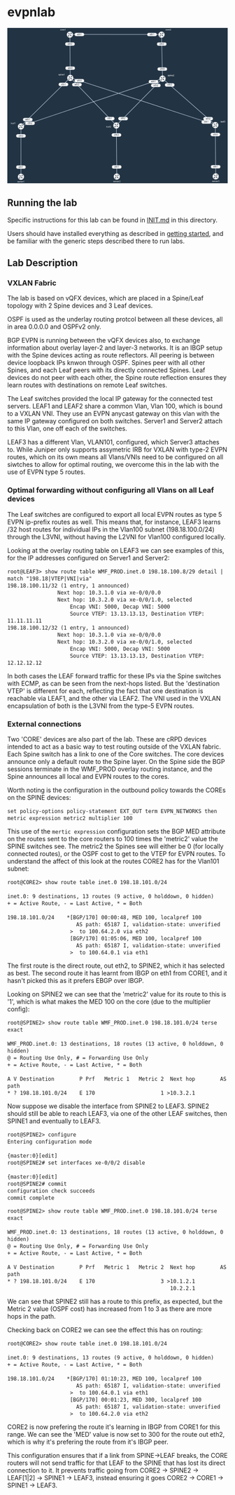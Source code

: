 # evpnlab

![evpnlab topology](https://raw.githubusercontent.com/topranks/homerlabs/main/labs/evpnlab/diagram.png)

## Running the lab

Specific instructions for this lab can be found in [INIT.md](INIT.md) in this directory.

Users should have installed everything as described in [getting started](../../getting_started.md), and be familiar with the generic steps described there to run labs.


## Lab Description

### VXLAN Fabric

The lab is based on vQFX devices, which are placed in a Spine/Leaf topology with 2 Spine devices and 3 Leaf devices.

OSPF is used as the underlay routing protcol between all these devices, all in area 0.0.0.0 and OSPFv2 only.

BGP EVPN is running between the vQFX devices also, to exchange information about overlay layer-2 and layer-3 networks.  It is an IBGP setup with the Spine devices acting as route reflectors.  All peering is between device loopback IPs knwon through OSPF.  Spines peer with all other Spines, and each Leaf peers with its directly connected Spines.  Leaf devices do not peer with each other, the Spine route reflection ensures they learn routes with destinations on remote Leaf switches.

The Leaf switches provided the local IP gateway for the connected test servers.  LEAF1 and LEAF2 share a common Vlan, Vlan 100, which is bound to a VXLAN VNI.  They use an EVPN anycast gateway on this vlan with the same IP gateway configured on both switches.  Server1 and Server2 attach to this Vlan, one off each of the switches.

LEAF3 has a different Vlan, VLAN101, configured, which Server3 attaches to.  While Juniper only supports assymetric IRB for VXLAN with type-2 EVPN routes, which on its own means all Vlans/VNIs need to be configured on all siwtches to allow for optimal routing, we overcome this in the lab with the use of EVPN type 5 routes.

### Optimal forwarding without configuring all Vlans on all Leaf devices

The Leaf switches are configured to export all local EVPN routes as type 5 EVPN ip-prefix routes as well.  This means that, for instance, LEAF3 learns /32 host routes for individual IPs in the Vlan100 subnet (198.18.100.0/24) through the L3VNI, without having the L2VNI for Vlan100 configured locally.  

Looking at the overlay routing table on LEAF3 we can see examples of this, for the IP addresses configured on Server1 and Server2:

```
root@LEAF3> show route table WMF_PROD.inet.0 198.18.100.8/29 detail | match "198.18|VTEP|VNI|via"         
198.18.100.11/32 (1 entry, 1 announced)
                Next hop: 10.3.1.0 via xe-0/0/0.0
                Next hop: 10.3.2.0 via xe-0/0/1.0, selected
                    Encap VNI: 5000, Decap VNI: 5000
                    Source VTEP: 13.13.13.13, Destination VTEP: 11.11.11.11
198.18.100.12/32 (1 entry, 1 announced)
                Next hop: 10.3.1.0 via xe-0/0/0.0
                Next hop: 10.3.2.0 via xe-0/0/1.0, selected
                    Encap VNI: 5000, Decap VNI: 5000
                    Source VTEP: 13.13.13.13, Destination VTEP: 12.12.12.12
```

In both cases the LEAF forward traffic for these IPs via the Spine switches with ECMP, as can be seen from the next-hops listed.  But the 'destination VTEP' is different for each, reflecting the fact that one destination is reachable via LEAF1, and the other via LEAF2.  The VNI used in the VXLAN encapsulation of both is the L3VNI from the type-5 EVPN routes.

### External connections 

Two 'CORE' devices are also part of the lab.  These are cRPD devices intended to act as a basic way to test routing outside of the VXLAN fabric.  Each Spine switch has a link to one of the Core switches.  The core devices announce only a default route to the Spine layer.  On the Spine side the BGP sessions terminate in the WMF_PROD overlay routing instance, and the Spine announces all local and EVPN routes to the cores.

Worth noting is the configuration in the outbound policy towards the COREs on the SPINE devices:
```
set policy-options policy-statement EXT_OUT term EVPN_NETWORKS then metric expression metric2 multiplier 100
```

This use of the `mertic expression` configuration sets the BGP MED attribute on the routes sent to the core routers to 100 times the 'metric2' value the SPINE switches see.  The metric2 the Spines see will either be 0 (for locally connected routes), or the OSPF cost to get to the VTEP for EVPN routes.  To understand the affect of this look at the routes CORE2 has for the Vlan101 subnet:
```
root@CORE2> show route table inet.0 198.18.101.0/24          

inet.0: 9 destinations, 13 routes (9 active, 0 holddown, 0 hidden)
+ = Active Route, - = Last Active, * = Both

198.18.101.0/24    *[BGP/170] 00:00:48, MED 100, localpref 100
                      AS path: 65187 I, validation-state: unverified
                    >  to 100.64.2.0 via eth2
                    [BGP/170] 01:05:06, MED 100, localpref 100
                      AS path: 65187 I, validation-state: unverified
                    >  to 100.64.0.1 via eth1
```

The first route is the direct route, out eth2, to SPINE2, which it has selected as best.  The second route it has learnt from IBGP on eth1 from CORE1, and it hasn't picked this as it prefers EBGP over IBGP.

Looking on SPINE2 we can see that the 'metric2' value for its route to this is '1', which is what makes the MED 100 on the core (due to the multiplier config):
```
root@SPINE2> show route table WMF_PROD.inet.0 198.18.101.0/24 terse exact 

WMF_PROD.inet.0: 13 destinations, 18 routes (13 active, 0 holddown, 0 hidden)
@ = Routing Use Only, # = Forwarding Use Only
+ = Active Route, - = Last Active, * = Both

A V Destination        P Prf   Metric 1   Metric 2  Next hop        AS path
* ? 198.18.101.0/24    E 170                     1 >10.3.2.1
```

Now suppose we disable the interface from SPINE2 to LEAF3.  SPINE2 should still be able to reach LEAF3, via one of the other LEAF switches, then SPINE1 and eventually to LEAF3.  
```
root@SPINE2> configure 
Entering configuration mode

{master:0}[edit]
root@SPINE2# set interfaces xe-0/0/2 disable 

{master:0}[edit]
root@SPINE2# commit 
configuration check succeeds
commit complete
```
```
root@SPINE2> show route table WMF_PROD.inet.0 198.18.101.0/24 terse exact    

WMF_PROD.inet.0: 13 destinations, 18 routes (13 active, 0 holddown, 0 hidden)
@ = Routing Use Only, # = Forwarding Use Only
+ = Active Route, - = Last Active, * = Both

A V Destination        P Prf   Metric 1   Metric 2  Next hop        AS path
* ? 198.18.101.0/24    E 170                     3 >10.1.2.1
                                                    10.2.2.1
```

We can see that SPINE2 still has a route to this prefix, as expected, but the Metric 2 value (OSPF cost) has increased from 1 to 3 as there are more hops in the path.  

Checking back on CORE2 we can see the effect this has on routing:
```
root@CORE2> show route table inet.0 198.18.101.0/24    

inet.0: 9 destinations, 13 routes (9 active, 0 holddown, 0 hidden)
+ = Active Route, - = Last Active, * = Both

198.18.101.0/24    *[BGP/170] 01:10:23, MED 100, localpref 100
                      AS path: 65187 I, validation-state: unverified
                    >  to 100.64.0.1 via eth1
                    [BGP/170] 00:01:23, MED 300, localpref 100
                      AS path: 65187 I, validation-state: unverified
                    >  to 100.64.2.0 via eth2
```

CORE2 is now prefering the route it's learning in IBGP from CORE1 for this range.  We can see the 'MED' value is now set to 300 for the route out eth2, which is why it's prefering the route from it's IBGP peer.

This configuration ensures that if a link from SPINE->LEAF breaks, the CORE routers will not send traffic for that LEAF to the SPINE that has lost its direct connection to it.  It prevents traffic going from CORE2 -> SPINE2 -> LEAF[1|2] -> SPINE1 -> LEAF3, instead ensuring it goes CORE2 -> CORE1 -> SPINE1 -> LEAF3.

